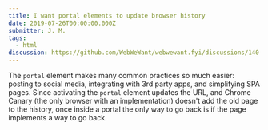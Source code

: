 ```yaml
---
title: I want portal elements to update browser history
date: 2019-07-26T00:00:00.000Z
submitter: J. M.
tags:
  - html
discussion: https://github.com/WebWeWant/webwewant.fyi/discussions/140
---
```


The `portal` element makes many common practices so much easier: posting to social media, integrating with 3rd party apps, and simplifying SPA pages. Since activating the `portal` element updates the URL, and Chrome Canary (the only browser with an implementation) doesn't add the old page to the history, once inside a portal the only way to go back is if the page implements a way to go back.
